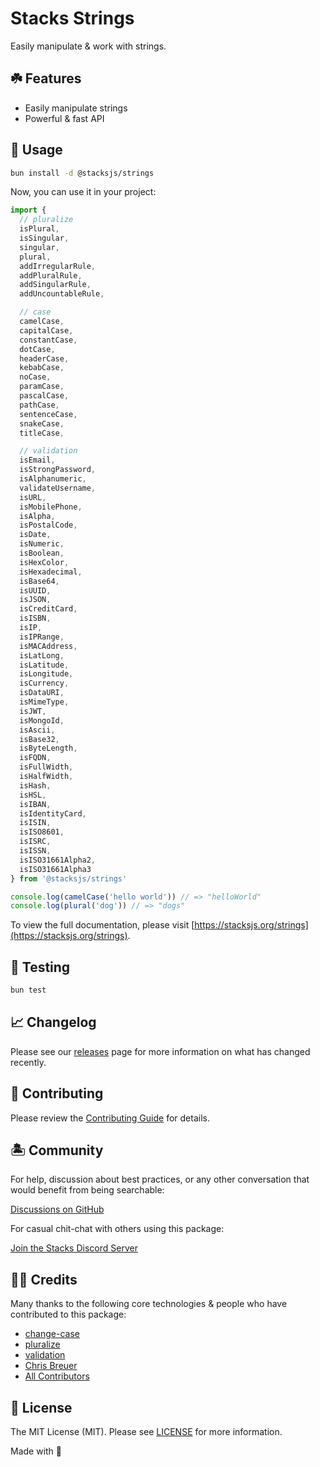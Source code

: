 # Stacks Strings

Easily manipulate & work with strings.

## ☘️ Features

- Easily manipulate strings
- Powerful & fast API

## 🤖 Usage

```bash
bun install -d @stacksjs/strings
```

Now, you can use it in your project:

```js
import {
  // pluralize
  isPlural,
  isSingular,
  singular,
  plural,
  addIrregularRule,
  addPluralRule,
  addSingularRule,
  addUncountableRule,

  // case
  camelCase,
  capitalCase,
  constantCase,
  dotCase,
  headerCase,
  kebabCase,
  noCase,
  paramCase,
  pascalCase,
  pathCase,
  sentenceCase,
  snakeCase,
  titleCase,

  // validation
  isEmail,
  isStrongPassword,
  isAlphanumeric,
  validateUsername,
  isURL,
  isMobilePhone,
  isAlpha,
  isPostalCode,
  isDate,
  isNumeric,
  isBoolean,
  isHexColor,
  isHexadecimal,
  isBase64,
  isUUID,
  isJSON,
  isCreditCard,
  isISBN,
  isIP,
  isIPRange,
  isMACAddress,
  isLatLong,
  isLatitude,
  isLongitude,
  isCurrency,
  isDataURI,
  isMimeType,
  isJWT,
  isMongoId,
  isAscii,
  isBase32,
  isByteLength,
  isFQDN,
  isFullWidth,
  isHalfWidth,
  isHash,
  isHSL,
  isIBAN,
  isIdentityCard,
  isISIN,
  isISO8601,
  isISRC,
  isISSN,
  isISO31661Alpha2,
  isISO31661Alpha3
} from '@stacksjs/strings'

console.log(camelCase('hello world')) // => "helloWorld"
console.log(plural('dog')) // => "dogs"
```

To view the full documentation, please visit [https://stacksjs.org/strings](https://stacksjs.org/strings).

## 🧪 Testing

```bash
bun test
```

## 📈 Changelog

Please see our [releases](https://github.com/stacksjs/stacks/releases) page for more information on what has changed recently.

## 🚜 Contributing

Please review the [Contributing Guide](https://github.com/stacksjs/contributing) for details.

## 🏝 Community

For help, discussion about best practices, or any other conversation that would benefit from being searchable:

[Discussions on GitHub](https://github.com/stacksjs/stacks/discussions)

For casual chit-chat with others using this package:

[Join the Stacks Discord Server](https://discord.gg/stacksjs)

## 🙏🏼 Credits

Many thanks to the following core technologies & people who have contributed to this package:

- [change-case](https://www.npmjs.com/package/change-case)
- [pluralize](https://www.npmjs.com/package/pluralize)
- [validation](https://www.npmjs.com/package/validation)
- [Chris Breuer](https://github.com/chrisbbreuer)
- [All Contributors](../../contributors)

## 📄 License

The MIT License (MIT). Please see [LICENSE](https://github.com/stacksjs/stacks/tree/main/LICENSE.md) for more information.

Made with 💙
